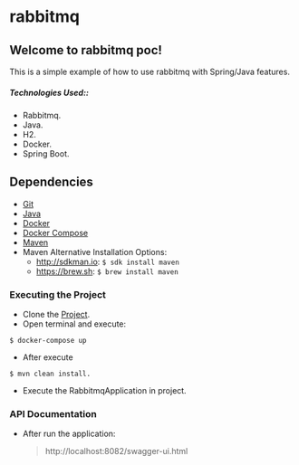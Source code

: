 # rabbitmq

## Welcome to rabbitmq poc!

This is a simple example of how to use rabbitmq with Spring/Java features.

##### Technologies Used::
 - Rabbitmq.
 - Java.
 - H2.
 - Docker.
 - Spring Boot.

## Dependencies
- [Git](https://www.atlassian.com/git/tutorials/install-git)
- [Java](https://www.java.com/en/download/help/download_options.xml)
- [Docker](https://docs.docker.com/engine/installation/)
- [Docker Compose](https://docs.docker.com/compose/install/)
- [Maven](https://maven.apache.org/install.html)
- Maven Alternative Installation Options: 
  - http://sdkman.io: `$ sdk install maven`
  - https://brew.sh: `$ brew install maven`

### Executing the Project
- Clone the [Project](https://github.com/JoaoPedroCardoso/rabbitmq-poc).
- Open terminal and execute: 
```
$ docker-compose up
```
- After execute 
```
$ mvn clean install.
```
- Execute the RabbitmqApplication in project.

### API Documentation
- After run the application:

	> http://localhost:8082/swagger-ui.html